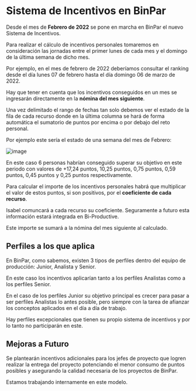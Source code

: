 # Sistema de Incentivos en BinPar

Desde el mes de **Febrero de 2022** se pone en marcha en BinPar el nuevo Sistema de Incentivos.

Para realizar el cálculo de incentivos personales tomaremos en consideración las jornadas entre el primer lunes de cada mes y el domingo de la última semana de dicho mes.

Por ejemplo, en el mes de febrero de 2022 deberíamos consultar el ranking desde el día lunes 07 de febrero hasta el día domingo 06 de marzo de 2022.

Hay que tener en cuenta que los incentivos conseguidos en un mes se ingresarán directamente en la **nómina del mes siguiente**.

Una vez delimitado el rango de fechas tan solo debemos ver el estado de la fila de cada recurso donde en la última columna se hará de forma automática el sumatorio de puntos por encima o por debajo del reto personal.

Por ejemplo este sería el estado de una semana del mes de Febrero:

![image](https://user-images.githubusercontent.com/17255550/155086832-883f2667-d61f-4455-b2f2-1bc4550e2e9e.png)

En este caso 6 personas habrían conseguido superar su objetivo en este periodo con valores de +17,24 puntos, 10,25 puntos, 0,75 puntos, 0,59 puntos, 0,45 puntos y 0,25 puntos respectivamente.

Para calcular el importe de los incentivos personales habrá que multiplicar el valor de estos puntos, si son positivos, por el **coeficiente de cada recurso**.

Isabel comuncará a cada recurso su coeficiente. Seguramente a futuro esta información estará integrada en Bi-Productive.

Este importe se sumará a la nómina del mes siguiente al calculado.

## Perfiles a los que aplica

En BinPar, como sabemos, existen 3 tipos de perfiles dentro del equipo de producción: Junior, Analista y Senior.

En este caso los incentivos aplicarían tanto a los perfiles Analistas como a los perfiles Senior.

En el caso de los perfiles Junior su objetivo principal es crecer para pasar a ser perfiles Analistas lo antes posible, pero siempre con la tarea de afianzar los conceptos aplicados en el día a día de trabajo.

Hay perfiles excepcionales que tienen su propio sistema de incentivos y por lo tanto no participarán en este.

## Mejoras a Futuro

Se plantearán incentivos adicionales para los jefes de proyecto que logren realizar la entrega del proyecto potenciando el menor consumo de puntos posibles y asegurando la calidad necesaria de los proyectos de BinPar.

Estamos trabajando internamente en este modelo.
